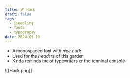 ```yaml
---
title: 🖋️ Hack
draft: false
tags:
  - 🌱seedling
  - fonts
  - typography
date: 2024-09-19
---
```

- A monospaced font with *nice curls*
- Used for the *headers* of this garden
- Kinda reminds me of typewriters or the terminal console

![[Hack.png]]